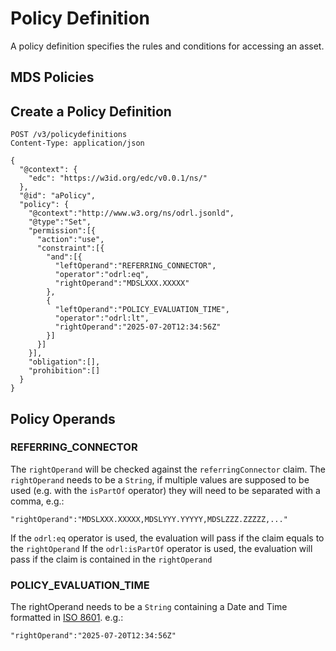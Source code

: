 # Policy Definition

A policy definition specifies the rules and conditions for accessing an asset.

## MDS Policies

## Create a Policy Definition

```http
POST /v3/policydefinitions
Content-Type: application/json

{
  "@context": {
    "edc": "https://w3id.org/edc/v0.0.1/ns/"
  },
  "@id": "aPolicy",
  "policy": {
    "@context":"http://www.w3.org/ns/odrl.jsonld",
    "@type":"Set",
    "permission":[{
      "action":"use",
      "constraint":[{
        "and":[{
          "leftOperand":"REFERRING_CONNECTOR",
          "operator":"odrl:eq",
          "rightOperand":"MDSLXXX.XXXXX"
        },
        {
          "leftOperand":"POLICY_EVALUATION_TIME",
          "operator":"odrl:lt",
          "rightOperand":"2025-07-20T12:34:56Z"
        }]
      }]
    }],
    "obligation":[],
    "prohibition":[]
  }
}
```

## Policy Operands

### REFERRING_CONNECTOR
The `rightOperand` will be checked against the `referringConnector` claim.
The `rightOperand` needs to be a `String`, if multiple values are supposed to be used (e.g. with the `isPartOf` operator)
they will need to be separated with a comma, e.g.: 
```
"rightOperand":"MDSLXXX.XXXXX,MDSLYYY.YYYYY,MDSLZZZ.ZZZZZ,..."
```

If the `odrl:eq` operator is used, the evaluation will pass if the claim equals to the `rightOperand`
If the `odrl:isPartOf` operator is used, the evaluation will pass if the claim is contained in the `rightOperand`

### POLICY_EVALUATION_TIME

The rightOperand needs to be a `String` containing a Date and Time formatted in [ISO 8601](https://en.wikipedia.org/wiki/ISO_8601).
e.g.:
```
"rightOperand":"2025-07-20T12:34:56Z"
```
